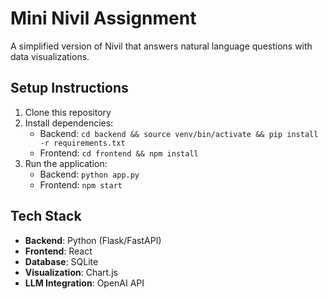 # Mini Nivil Assignment

A simplified version of Nivil that answers natural language questions with data visualizations.

## Setup Instructions

1. Clone this repository
2. Install dependencies:
   - Backend: `cd backend && source venv/bin/activate && pip install -r requirements.txt`
   - Frontend: `cd frontend && npm install`
3. Run the application:
   - Backend: `python app.py`
   - Frontend: `npm start`

## Tech Stack

- **Backend**: Python (Flask/FastAPI)
- **Frontend**: React
- **Database**: SQLite
- **Visualization**: Chart.js
- **LLM Integration**: OpenAI API
